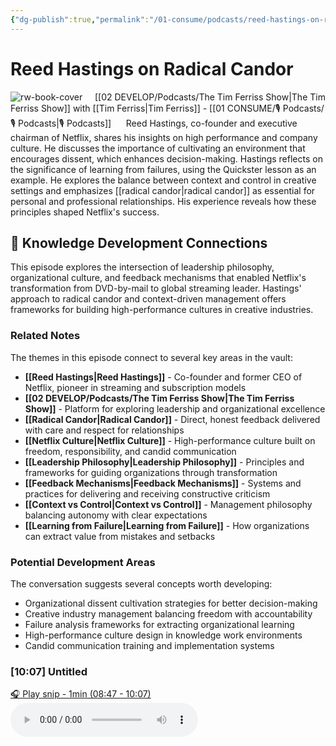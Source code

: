 ```yaml
---
{"dg-publish":true,"permalink":"/01-consume/podcasts/reed-hastings-on-radical-candor/","title":"Reed Hastings on Radical Candor","tags":["podcasts","radical-candor","leadership","company-culture","netflix","feedback","decision-making","organizational-design"]}
---
```


# Reed Hastings on Radical Candor

![rw-book-cover](https://wsrv.nl/?url=https%3A%2F%2Fcontent.production.cdn.art19.com%2Fimages%2F69%2F10%2F10%2Ffb%2F691010fb-625e-4abe-993c-a57228b28dbe%2F91cb53ae0d5dbb379b9dffecf0a772593891d0d09bbe6d90ee746edbdb79e3ec75584f2ceb8260e9f675a90c05419b9b99842a76905b686f0f51c1a9d3e227ab.jpeg&w=300&h=300)
 
  [[02 DEVELOP/Podcasts/The Tim Ferriss Show\|The Tim Ferriss Show]] with [[Tim Ferriss\|Tim Ferriss]]  - [[01 CONSUME/🎙️ Podcasts/🎙️ Podcasts\|🎙️ Podcasts]]
  
  Reed Hastings, co-founder and executive chairman of Netflix, shares his insights on high performance and company culture. He discusses the importance of cultivating an environment that encourages dissent, which enhances decision-making. Hastings reflects on the significance of learning from failures, using the Quickster lesson as an example. He explores the balance between context and control in creative settings and emphasizes [[radical candor\|radical candor]] as essential for personal and professional relationships. His experience reveals how these principles shaped Netflix's success.

## 🧠 Knowledge Development Connections

This episode explores the intersection of leadership philosophy, organizational culture, and feedback mechanisms that enabled Netflix's transformation from DVD-by-mail to global streaming leader. Hastings' approach to radical candor and context-driven management offers frameworks for building high-performance cultures in creative industries.

### Related Notes

The themes in this episode connect to several key areas in the vault:

- **[[Reed Hastings\|Reed Hastings]]** - Co-founder and former CEO of Netflix, pioneer in streaming and subscription models
- **[[02 DEVELOP/Podcasts/The Tim Ferriss Show\|The Tim Ferriss Show]]** - Platform for exploring leadership and organizational excellence
- **[[Radical Candor\|Radical Candor]]** - Direct, honest feedback delivered with care and respect for relationships
- **[[Netflix Culture\|Netflix Culture]]** - High-performance culture built on freedom, responsibility, and candid communication
- **[[Leadership Philosophy\|Leadership Philosophy]]** - Principles and frameworks for guiding organizations through transformation
- **[[Feedback Mechanisms\|Feedback Mechanisms]]** - Systems and practices for delivering and receiving constructive criticism
- **[[Context vs Control\|Context vs Control]]** - Management philosophy balancing autonomy with clear expectations
- **[[Learning from Failure\|Learning from Failure]]** - How organizations can extract value from mistakes and setbacks

### Potential Development Areas

The conversation suggests several concepts worth developing:
- Organizational dissent cultivation strategies for better decision-making
- Creative industry management balancing freedom with accountability
- Failure analysis frameworks for extracting organizational learning
- High-performance culture design in knowledge work environments
- Candid communication training and implementation systems


### [10:07] Untitled


[🎧 Play snip - 1min️ (08:47 - 10:07)](https://share.snipd.com/snip/51c81340-ce63-421d-9c3b-0b071f7cabd3)
<audio controls> <source src="https://rss.art19.com/episodes/a8662d31-dd08-4634-8150-809af8c67a6f.mp3?rss_browser=BAhJIgpTbmlwZAY6BkVU--7de01baece82063bda1cca2dc0d698735fdbe34a#t=08:47,10:07"> </audio>




